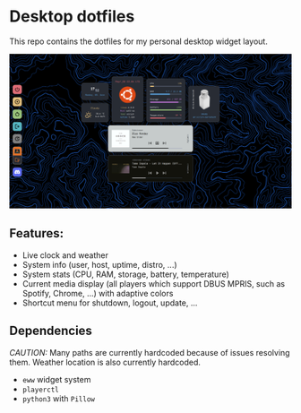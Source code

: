 
# Desktop dotfiles

This repo contains the dotfiles for my personal desktop widget layout.

![Demonstration](./demo.png)


## Features:

- Live clock and weather
- System info (user, host, uptime, distro, ...)
- System stats (CPU, RAM, storage, battery, temperature)
- Current media display (all players which support DBUS MPRIS, such as Spotify, Chrome, ...) with adaptive colors
- Shortcut menu for shutdown, logout, update, ...


## Dependencies

*CAUTION:* Many paths are currently hardcoded because of issues resolving them.
Weather location is also currently hardcoded.

- `eww` widget system
- `playerctl`
- `python3` with `Pillow`
